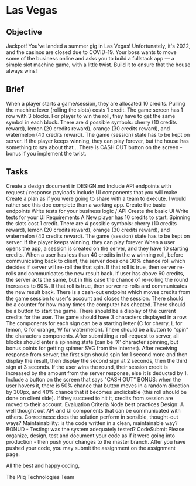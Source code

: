 # Las Vegas

## Objective
Jackpot! You've landed a summer gig in Las Vegas! Unfortunately, it's 2022, and the casinos are closed due to COVID-19. Your boss wants to move some of the business online and asks you to build a fullstack app — a simple slot machine game, with a little twist. Build it to ensure that the house always wins!

## Brief
When a player starts a game/session, they are allocated 10 credits. Pulling the machine lever (rolling the slots) costs 1 credit. The game screen has 1 row with 3 blocks. For player to win the roll, they have to get the same symbol in each block. There are 4 possible symbols: cherry (10 credits reward), lemon (20 credits reward), orange (30 credits reward), and watermelon (40 credits reward). The game (session) state has to be kept on server. If the player keeps winning, they can play forever, but the house has something to say about that... There is CASH OUT button on the screen - bonus if you implement the twist.

## Tasks
Create a design document in DESIGN.md
Include API endpoints with request / response payloads
Include UI components that you will make
Create a plan as if you were going to share with a team to execute.
I would rather see this doc complete than a working app.
Create the basic endpoints
Write tests for your business logic / API
Create the basic UI
Write tests for your UI
Requirements
A New player has 10 credits to start.
Spinning the slots cost 1 credit.
There are 4 possible symbols: cherry (10 credits reward), lemon (20 credits reward), orange (30 credits reward), and watermelon (40 credits reward).
The game (session) state has to be kept on server.
If the player keeps winning, they can play forever
When a user opens the app, a session is created on the server, and they have 10 starting credits.
When a user has less than 40 credits in the w winning roll, before communicating back to client, the server does one 30% chance roll which decides if server will re-roll the that spin.
If that roll is true, then server re-rolls and communicates the new result back.
If user has above 60 credits, the server acts the same, but in this case the chance of re-rolling the round increases to 60%.
If that roll is true, then server re-rolls and communicates the new result back.
There is a cash-out endpoint which moves credits from the game session to user's account and closes the session.
There should be a counter for how many times the computer has cheated.
There should be a button to start the game.
There should be a display of the current credits for the user.
The game should have 3 characters displayed in a row.
The components for each sign can be a starting letter (C for cherry, L for lemon, O for orange, W for watermelon).
There should be a button to "spin" the characters components.
After submitting a roll-request to server, all blocks should enter a spinning state (can be 'X' character spinning, but bonus points for getting spinner SVG from the internet).
After receiving response from server, the first sign should spin for 1 second more and then display the result, then display the second sign at 2 seconds, then the third sign at 3 seconds.
If the user wins the round, their session credit is increased by the amount from the server response, else it is deducted by 1.
Include a button on the screen that says "CASH OUT"
BONUS: when the user hovers it, there is 50% chance that button moves in a random direction by 300px, and 40% chance that it becomes unclickable (this roll should be done on client side). If they succeed to hit it, credits from session are moved to their account.
Evaluation Criteria
Node best practices
Design: A well thought out API and UI components that can be communicated with others.
Correctness: does the solution perform in sensible, thought-out ways?
Maintainability: is the code written in a clean, maintainable way?
BONUD - Testing: was the system adequately tested?
CodeSubmit
Please organize, design, test and document your code as if it were going into production - then push your changes to the master branch. After you have pushed your code, you may submit the assignment on the assignment page.

All the best and happy coding,

The Piiq Technologies Team